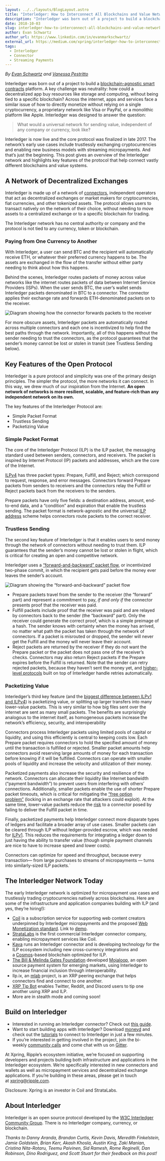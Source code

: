 ```yaml
---
layout: ../../layouts/BlogLayout.astro
title: "Interledger: How to Interconnect All Blockchains and Value Networks"
description: "Interledger was born out of a project to build a blockchain-agnostic smart contracts platform. A key challenge was neutrality: how could a decentralized app buy resources like storage and computing, without being tied to a specific blockchain?"
date: 2018-10-03
slug: interledger-how-to-interconnect-all-blockchains-and-value-networks
author: Evan Schwartz
author_url: https://www.linkedin.com/in/evanmarkschwartz/
external_url: https://medium.com/xpring/interledger-how-to-interconnect-all-blockchains-and-value-networks-74f432e64543
tags:
  - Interledger
  - Connector
  - Streaming Payments
---
```


*By* [_Evan Schwartz_](https://www.linkedin.com/in/evanmarkschwartz/) *and* [_Vanessa Pestritto_](https://www.linkedin.com/in/vanessaalexandra/)

Interledger was born out of a project to build a [blockchain-agnostic smart contracts](https://medium.com/coil/codius-smart-contracts-made-from-containers-b3b16c3e3890) platform. A key challenge was neutrality: how could a decentralized app buy resources like storage and computing, without being tied to a specific blockchain? Across the internet, apps and services face a similar issue of how to directly monetize without relying on a single cryptocurrency, a proprietary network like Visa or PayPal, or a monolithic platform like Apple. Interledger was designed to answer the question:

> What would a universal network for sending value, independent of any company or currency, look like?

Interledger is now live and the core protocol was finalized in late 2017. The network’s early use cases include trustlessly exchanging cryptocurrencies and enabling new business models with streaming micropayments. And that’s just the beginning. This post gives an overview of the Interledger network and highlights key features of the protocol that help connect vastly different blockchains and value systems.

## A Network of Decentralized Exchanges

Interledger is made up of a network of [connectors](https://interledger.org/developers/rfcs/interledger-architecture/#sender-receiver-connectors), independent operators that act as decentralized exchanges or market makers for cryptocurrencies, fiat currencies, and other tokenized assets. The protocol allows users to transact natively on the network of their choice, without needing to move assets to a centralized exchange or to a specific blockchain for trading.

The Interledger network has no central authority or company and the protocol is not tied to any currency, token or blockchain.

### Paying from One Currency to Another

With Interledger, a user can send BTC and the recipient will automatically receive ETH, or whatever their preferred currency happens to be. The assets are exchanged in the flow of the transfer without either party needing to think about how this happens.

Behind the scenes, Interledger routes packets of money across value networks like the internet routes packets of data between Internet Service Providers (ISPs). When the user sends BTC, the user’s wallet sends Interledger packets denominated in BTC to a connector. The connector applies their exchange rate and forwards ETH-denominated packets on to the receiver.

![Diagram showing how the connector forwards packets to the receiver](/developers/img/blog/2018-10-03/connector.webp)

For more obscure assets, Interledger packets are automatically routed across multiple connectors and each one is incentivized to help find the best paths through the network. Importantly, all of this happens without the sender needing to trust the connectors, as the protocol guarantees that the sender’s money cannot be lost or stolen in transit (see Trustless Sending below).

## Key Features of the Open Protocol

Interledger is a pure protocol and simplicity was one of the primary design principles. The simpler the protocol, the more networks it can connect. In this way, we drew much of our inspiration from the Internet. **An open network of networks is more resilient, scalable, and feature-rich than any independent network on its own.**

The key features of the Interledger Protocol are:

- Simple Packet Format
- Trustless Sending
- Packetizing Value

### Simple Packet Format

The core of the Interledger Protocol (ILP) is the ILP packet, the messaging standard used between senders, connectors, and receivers. The packet is inspired by Internet Protocol (IP) packets and addresses, which are the core of the Internet.

[ILPv4](https://interledger.org/developers/rfcs/interledger-protocol/) has three packet types: Prepare, Fulfill, and Reject; which correspond to request, response, and error messages. Connectors forward Prepare packets from senders to receivers and the connectors relay the Fulfill or Reject packets back from the receivers to the senders.

Prepare packets have only five fields: a destination address, amount, end-to-end data, and a “condition” and expiration that enable the trustless sending. The packet format is network-agnostic and the universal [ILP address](https://interledger.org/developers/rfcs/ilp-addresses/) scheme helps connectors route packets to the correct receiver.

### Trustless Sending

The second key feature of Interledger is that it enables users to send money through the network of connectors without needing to trust them. ILP guarantees that the sender’s money cannot be lost or stolen in flight, which is critical for creating an open and competitive network.

Interledger uses a [“forward-and-backward” packet flow](https://interledger.org/developers/rfcs/interledger-protocol/#ilp-packet-lifecycle), or incentivized two-phase commit, in which the recipient gets paid before the money ever leaves the sender’s account.

![Diagram showing the “forward-and-backward” packet flow](/developers/img/blog/2018-10-03/packet-flow.webp)

- Prepare packets travel from the sender to the receiver (the “forward” part) and represent a commitment to pay, *if and only if* the connector presents proof that the receiver was paid.
- Fulfill packets include proof that the receiver was paid and are relayed by connectors back to the sender (the “backward” part). Only the receiver could generate the correct proof, which is a simple preimage of a hash. The sender knows with certainty when the money has arrived, no matter what path the packet has taken through the network of connectors. If a packet is misrouted or dropped, the sender will never get the Fulfill and the money will never leave their account.
- Reject packets are returned by the receiver if they do not want the Prepare packet or the packet does not pass one of the receiver’s checks. Connectors may also return Reject packets if the Prepare expires before the Fulfill is returned. Note that the sender can retry rejected packets, because they haven’t sent the money yet, and [higher-level protocols](https://medium.com/interledger-blog/streaming-money-and-data-over-ilp-fabd76fc991e) built on top of Interledger handle retries automatically.

### Packetizing Value

Interledger’s third key feature (and the [biggest difference between ILPv1 and ILPv4](https://interledger.org/developers/rfcs/interledger-protocol/#differences-from-previous-versions-of-ilp)) is packetizing value, or splitting up larger transfers into many lower-value packets. This is very similar to how big files sent over the internet are sent as many small packets. The benefits are surprisingly analogous to the internet itself, as homogeneous packets increase the network’s efficiency, security, and interoperability

Connectors process Interledger packets using limited pools of capital or liquidity, and using this efficiently is central to keeping costs low. Each Prepare packet requires connectors to hold the specified amount of money until the transaction is fulfilled or rejected. Smaller packet amounts help connectors avoid reserving large amounts of money for each transaction before knowing if it will be fulfilled. Connectors can operate with smaller pools of liquidity and increase the velocity and utilization of their money.

Packetized payments also increase the security and resilience of the network. Connectors can allocate their liquidity like Internet bandwidth (“payment bandwidth”) to prevent users from interfering with others’ connections. Additionally, smaller packets enable the use of shorter Prepare packet timeouts, which is critical for mitigating the [“free option problem”](https://altheamesh.com/blog/the-free-option-problem/) (locking in an exchange rate that attackers could exploit). At the same time, lower-value packets reduce the [risk](https://github.com/interledger/rfcs/blob/main/0018-connector-risk-mitigations/0018-connector-risk-mitigations.md) to a connector posed by failing to deliver the Fulfill packet in time.

Finally, packetized payments help Interledger connect more disparate types of ledgers and facilitate a broader array of use cases. Smaller packets can be cleared through ILP without ledger-provided escrow, which was needed for [ILPv1](https://interledger.org/rfcs/0003-interledger-protocol/#model-of-operation). This reduces the requirements for integrating a ledger down to just having the ability to transfer value (though simple payment channels are nice to have to increase speed and lower costs).

Connectors can optimize for speed and throughput, because every transaction— from large purchases to streams of micropayments — turns into similarly-sized ILP packets.\`

## The Interledger Network Today

The early Interledger network is optimized for micropayment use cases and trustlessly trading cryptocurrencies natively across blockchains. Here are some of the infrastructure and application companies building with ILP (and yes, they’re hiring!):

- [Coil](https://coil.com/) is a subscription service for supporting web content creators underpinned by Interledger micropayments and the proposed [Web Monetization standard](https://webmonetization.org/). Link to [demo](https://www.youtube.com/watch?v=q6sXGdQ_knE).
- [StrataLabs](https://www.stratalabs.io/) is the first commercial Interledger connector company, enabling micropayment services like Coil.
- [Kava](https://kava.io/) runs an Interledger connector and is developing technology for the ILP ecosystem including new cross-currency integrations and a [Cosmos](https://cosmos.network/)\-based blockchain optimized for ILP.
- [The Bill & Melinda Gates Foundation](https://www.gatesfoundation.org/What-We-Do/Global-Growth-and-Opportunity/Financial-Services-for-the-Poor) developed [Mojaloop](http://mojaloop.io/), an open source payment system for emerging markets, using Interledger to increase financial inclusion through interoperability.
- Ilp.ix, an [mlab](https://mlab.company/) project, is an XRP peering exchange that helps connectors find and connect to one another.
- [XRP Tip Bot](https://www.xrptipbot.com/) enables Twitter, Reddit, and Discord users to tip one another using XRP and ILP.
- More are in stealth mode and coming soon!

## Build on Interledger

- Interested in running an Interledger connector? Check out [this guide](https://medium.com/interledger-blog/running-your-own-ilp-connector-c296a6dcf39a).
- Want to start building apps with Interledger? Download [moneyd](https://medium.com/interledger-blog/using-moneyd-to-join-the-ilp-testnet-ba64bd42bb14) and check out the [tutorials](https://medium.com/interledger-blog) to connect to Interledger in just a few minutes.
- If you’re interested in getting involved in the project, join the bi-weekly [community calls](https://interledger.org/events) and come chat with us on [Gitter](https://gitter.im/interledger/Lobby).

At Xpring, Ripple’s ecosystem initiative, we’re focused on supporting developers and projects building both infrastructure and applications in the Interledger ecosystem. We’re specifically interested in new connectors and wallets as well as micropayment services and decentralized exchange applications. If you’re building in these areas, please get in touch at [xpring@ripple.com](mailto:xpring@ripple.com).

Disclosure: Xpring is an investor in Coil and StrataLabs.

## About Interledger

Interledger is an open source protocol developed by the [W3C Interledger Community Group](https://www.w3.org/community/interledger/). There is no Interledger company, currency, or blockchain.

_Thanks to Danny Aranda, Brandon Curtis, Kevin Davis, Meredith Finkelstein, Jamie Goldstein, Brian Kerr, Akash Khosla, Austin King, Zaki Manian, Cristina Nita-Rotaru, Teemu Paivinen, Sid Ramesh, Rome Reginelli, Dan Robinson, Dino Rodriguez, and Scott Stuart for their feedback on this post!_
